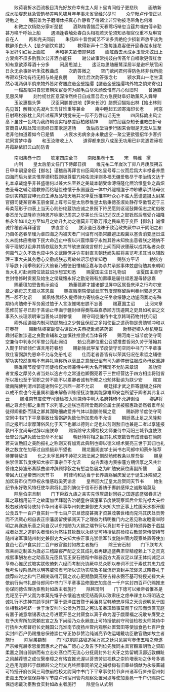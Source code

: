 <!-- { "loadSidebar": true } -->
　　败荷衰折水西流极目清光好放舟幸有主人频卜昼肯同俗子更悲秋
　　画舫新成水拍堤悲丝急管韵参差吟风啸月年年事未省曾经兴尽时
　　众举毗卢作僧正以诗勉之
　　庵前谁为子磨塼休把真心作静看了得诸尘非异物披毛带角也何难
　　和微之饮杨路分家听琵琶
　　酒熟梅香腊后天春莺巧啭忽当筵共嗤白傅辛勤甚万唤千呼始上船
　　遇酒逢春触处春白头相视若天伦须知丞相官仪重不及琳宫自在人
　　再和尭夫同前
　　朱弦四十昔尝闻艺不论多贵絶伦少损新声放平淡免教醉杀白头人【是夕剧饮欢甚】
　　教得新声十二弦每逢嘉客便开筵春湖水緑花争发好引红妆上画舡
　　再和尧夫欲借琵琶妓
　　画舡西去水成乡玉管朱弦出上方衰病不须多酌我次公非酒亦能狂
　　谢公故事常携妓白传髙年自唱歌更假红妆知有意欲添尊酒十分多
　　闲居思湖上
　　逺泛每思随雁鹜深居半是避杯觥官闲日永无余事卧听朱弦教曲成
　　次韵答微之
　　空门欲问君何得防色终非我所能岑寂欢狂均有待无相与处是良朋
　　致仕后次韵答张念七
　　颍水箕山一老生漠然心境两俱平倘来物外皆如寄腰底悬金壁挂缨【腰悬金壁挂缨均外物之倘来寄也】
　　一榻髙眠只自思累朝荣宦竟何为颠毛白尽朱顔改惟有丹心似旧时
　　曾通直见惠风琴
　　剡竹纫丝匠意深泠然终日自成音吾君方急民财阜好助薰风入舜琴
　　玉汝惠猫头笋
　　汉臣问鹏曽逰地【笋来长沙】腊祭迎猫始出林【始出林则先见首】解箨光先凝片玉含甘珍重等兼金
　　庵中睡起五颂寄海印长老
　　闲窓日射寒松影枕上风传过雁声梦境觉来无一际不劳唇齿话无生
　　四风标韵出风尘髙下虽殊一色均为我终朝谈实相参差庭柏敞精神
　　剡竹纫丝杂短长谁教曲折号宫商自从眠处知消息终日笙歌是道场
　　饭后西堂百步行困来合眼是无营从生至老非他物道着如今已是情
　　火衰水劣病余身未散虚空一聚尘更欲强招年少客折花同赏梦中春
　　和玉汝赠收上人
　　道得都来是八成圣无功用已非灵慿君谛视丹霞路依旧云山防防青














　　南阳集巻十四
　　钦定四库全书
　　南阳集巻十五
　　宋　韩维　撰
　　内制
　　皇太后册文任门下侍郎日撰
　　维元祐二年嵗次丁卯八月庚辰朔五日甲申嗣皇帝臣【御名】谨稽首再拜言曰臣闻鸿名显号尊二仪而后爲大丰禄备养悉四海而后为至夫惟厚德积载则极尊靡亢纯佑流泽则多福无疆爱敬尽于孝治情文达于礼本卓哉煌乎非甚盛徳何以兼大名至养之美哉本朝受命溥将隆化熈洽惟皇业之昌炽由圣母之辅治隂教修而格耻俭徳懐于永圗遐迩一体中外禔福迨于冲眇纉承洪绪母仪崇训实頼慈寳坤元资生溥及品物天地并况华夏乐推率吁众心不胜大愿谨遣摄太尉某官摄司徒某官奉玉册金寳上尊号曰皇太后恭惟皇太后秉徳圣淑处静存专徽音迈于三母柔范形于四表上当天心则纷纶葳防应诚之景贶下符民愿则讴谣鼔舞傒志之甿俗敬奉丕册光显隆祚岂特思齐咏歌记周宗之尽美长乐注记述汉氏之懿铄然后膺受介福降格永年如川之方至如月之始升九功之徳莫非可歌万邦之民率用于变臣【御名】诚懽诚忭稽首再拜谨言
　　求直言诏
　　朕涉道日浅昩于致治政失厥中以干阴阳之和乃自冬迄春旱暵为虐四海之内被灾者广间诏有司损常膳避正殿冀以塞责消变歴日滋久未能休应嗷嗷下民大命近止中夜以兴震悸靡宁永惟其咎未知攸出意者朕之聴纳不得于理欤狱讼非其情欤赋敛失其节欤忠谋谠言郁扵上闻而阿谀壅蔽以成其私者众欤何嘉气之久不效也应中外文武臣僚并许实封直言朝廷阙失朕将亲览考求其当以辅政理三事大夫其务悉心交儆成朕志焉故兹诏示想宜知悉
　　赐张方平诏
　　勅张方平等朕卜用季秋躬行大飨眷乃耆徳旧惟辅臣嘉与协恭共承熈事体兹虚待勉其来朝明当大礼可赴阙陪位故兹诏示想宜知悉
　　赐夏国主生日礼物诏
　　诏夏国主善守世封恪修时贡爰及始生之侯载懐永好之勤宠锡有加夀祺是届往祗恩渥毋替忠嘉
　　赐董氊加恩告勅示谕诏
　　勅董氊卿才雄诸部世屏中区属吾庆泽之行均尔宠章之锡毋忘忠顺以答恩嘉
　　赐宣徽南院使雄武军节度观察留后判秦州郭逵乞京西一郡不允诏
　　卿夙练武经久提师律方寄统临之任坐收绥静之功遽阅奏功有殊期待尚勉修于军务奚过恤于人言汝惟竭忠朕不忘善
　　赐夏国主诏
　　比阅来章愿修前誓寻已形于荅谕止申画于疆封继得奏陈益嘉恭顺方饬邉闗之吏具如初诏之文事系久长理须眀审当善处以副眷懐
　　赐守司徒兼侍中北京韩琦药物并抚问诏
　　卿外绥邉服内制河防顾施设之少劳且保绥之多裕使臣之遣药物是赉勉辅冲和以符眷荷
　　赐新除枢密副使右谏议大夫蔡挺赴阙茶药诏
　　勅蔡挺卿入参机筦载趣封轺惟涉道之良勤宜辅和之加慎往推颁式当体眷怀
　　赐河南三城节度使守司空兼侍中判永兴军曽公亮赴阙诏
　　勅公亮卿位重公召望推耆哲闵久劳于藩翰其入觐于轩墀倾伫谋言用符眷想
　　赐新除武寜军节度使守司空同中书门下平章事致仕富弼辞免恩命不允与免册礼诏
　　仕而老者吾皆有以荣其归况在肃哲之辅徳望功实较然累朝不有异礼岂称所以褒显之意哉巳诏有司为卿停册往服成命毋致重辞
　　赐淮南节度使守司徒检校太师兼侍中判大名府韩琦不允防来章诏
　　盖功崇者宜报之厚劳久者当处以逸古今之常道也卿弼亮着于三世经营达于四方相圭将钺皆所以报也至于官职之劳不能不以累卿者诚有所赖之也勉体勤谕为朕少安
　　赐宣徽南院使判渭州郭逵谢到任乞京西一郡不允诏
　　朝廷择才武之臣寄疆塲之任所以戒不虞也今羌虽属和邉未解备训练绥抚汝惟其能辞难即安岂所望于卿者其弗复以云
　　赐淮南节度使守司徒检校太师兼侍中判大名府韩琦不允辞谢诏
　　卿辞将相之尊舍别都之重而下求列藩之适朕岂有所爱哉顾全属士民被服惠政晏然者累年矣徒得卿重卧而镇之卿其濶略细故爱养气体以副朕倚属之意
　　赐新除节度使守司空同中书门下平章事致仕富弼辞免致仕所加恩命不允诏
　　朝廷髙止足之风隆勲旧之报所以崇厚薄俗风化于天下也卿以德则止足也以劳则勲旧也兼是二者以享隆报孰曰不宜尚毋过辞以废朕命
　　赐新除守太傅检校太师兼侍中河阳三城节度使致仕曽公亮辞免致仕恩命不允诏
　　朝廷待将相之臣其礼秩宠数皆有成律着在简防若夫议勲旧之美酌报礼之称则又有加焉此典制也卿以徳义经术弼亮三世于其归也礼秩之数宜在加等过自损挹非所望也
　　赐龙圗阁直学士尚书右司郎中知蔡州陈荐待罪特放诏
　　化之未孚民用不帅犯义抵法闻之恻然勉修教条以厚吾俗
　　赐皇伯崇信军节度使知大宗正事宗旦不允诏
　　向咨耆徳内表宗藩方期信厚之风共壮磐维之势遽形奏牍曲谕冲辞顾惇叙之有慙岂恪居之为旷勉安厥位庸副所懐
　　皇帝回大辽皇帝贺同天节书
　　时律均和适当于长养夀觞展庆爰记于诞生沐隣契之加欢将币仪而申祝永惟感戢奚究谕言
　　皇帝回大辽皇太后贺同天节书
　　始生纪节永好敦风特枉使华肃将礼意列腆仪于信币形善祷于夀龄感怿之诚敷喻莫及
　　除皇伯宗旦制
　　门下舜叙九族之亲实先惇厚周封同姓之国遂底盛强眷言近属之尊稽用前王之故庸加优拜诞告治朝皇伯镇潼军节度使观察留后金紫光禄大夫检校右散骑常侍使持节华州诸军事华州刺史兼御史大夫知大宗正事上柱国天水郡开国公食五千一百户食实封一千七百户宗旦徳度甚夷才资兼茂袭世绪而克鸿其庆处贵势而不流厥心矧自表正宗藩居留使镇阅天下之理益为精明推门内之恩见称友睦爰举陟明之典遂旌乐善之风自汉以东惟随为大锡之瑞节衍以真封考于旧章特颁异数于戯益戒者处宠之道鲜失者惟约为然往其钦哉以永终誉可特授依前检校右散骑常侍使持节随州诸军事随州刺史兼御史大夫知大宗正事充崇信军节度随州管内观察处置等使加食邑七百户食实封二百户散官勲封如故主者施行
　　除王安石制
　　门下朕考大驾亲祠之制盖为歳必三稽路寝严配之文其成礼者再肆追盛典肃举精禋赖上下之灵克成熈事酬左右之助首及元臣具官王安石徳蹈中和器函方大髙议足以谋王体纯诚足以享帝心惟民式瞻实朕攸倚刺六经而考制允协厥中总众职以奉词不愆于素仗其忠力成我考名峻阶品所以明等威崇表号所以识功实陪敦多赋流衍真封并茂褒恩式昭眷礼于戱荐四时之和气已頼爕谐得万国之欢心更期励翼茂绥吉禄永弼丕基可特授光禄大夫依前行尚书礼部侍郎同中书门下平章事监修国史加食邑一千户实封四百戸仍赐推忠协谋同徳佐理功臣勲封如故主者施行
　　除韩琦制
　　门下徳可以飨帝者惟圣是克祀至于严父而为孝莫先慨予永懐追古成宪结斋佩以致肃庄之虑奉祼主以将明洁之诚礼行不违神其顾享肆广覃于恵泽兹首暨于英藩具官韩琦忠厚得之天资谟明见于国体相我祖考跻一世于治安帅时公侯为万国之宪法虽奉璋趋事莫觌于仪形而贡篚充庭有嘉于诚意増锡表功之号进荒开邑之封厥食以真于命为渥于戱厘福之况敢专膺受之在予庆宥所加究頼宏宣之及下尚绥乃众永厥底止可特授依前守司徒检校太师兼侍中行扬州大都督府长史魏国公充淮南节度扬州管内观察处置营田等使加食邑七百戸食实封四百户仍赐推忠保徳崇仁守正协恭赞治纯诚亮节佐运翊戴功臣散官勲如故主者施行
　　除皇弟頵制
　　门下朕夙除路寝追宪万灵之廷只见昊穹参侑五精之帝遂严宗飨克展孝思爰因惠术之行益广徳心之及告予列位先我同主具官頵禀眀哲之资蹈柔嘉之则自弱龄而有立志处髙位而无流心分抚周封外壮犬牙之势留朝汉邸近敦麟趾之风越荐鬯之成仪繄奉璋之有恪宜推光渥以荅贤劳进视秩之崇阶増表功之休号多锡之邑用宠厥邦于戱赖辟公之烈文克终熈事同弟兄之福禄抑有旧章益慎猷为永绥蕃辅可特授开府仪同三司依前检校太尉同中书门下平章事使持节庐州诸军行庐州宿州刺史嘉王充保信保静等军节度卢州宿州管内观察处置河堤等使加食邑一千户仍赐崇仁保运翊戴功臣勲食实封如故主者施行
　　除皇伯从式制
